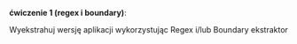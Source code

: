 **ćwiczenie 1 (regex i boundary)**:

Wyekstrahuj wersję aplikacji wykorzystując Regex i/lub Boundary ekstraktor


